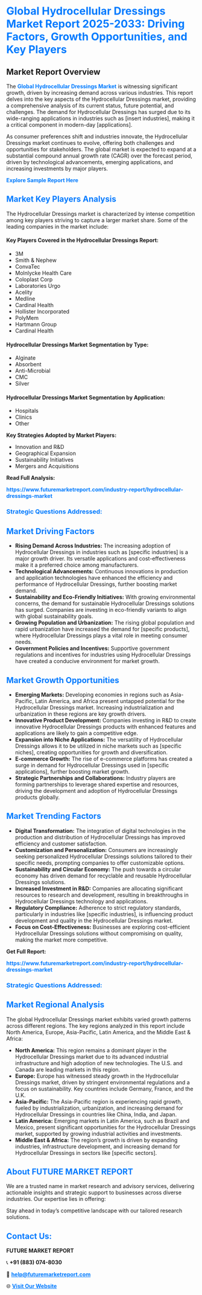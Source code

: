 <h1 style="color: #007BFF;">Global Hydrocellular Dressings Market Report 2025-2033: Driving Factors, Growth Opportunities, and Key Players</h1>

<section id="overview">
<h2>Market Report Overview</h2>
<p>The <a href="https://www.futuremarketreport.com/industry-report/hydrocellular-dressings-market" style="color: #007BFF; text-decoration: none;"><strong>Global Hydrocellular Dressings Market</strong></a> is witnessing significant growth, driven by increasing demand across various industries. This report delves into the key aspects of the Hydrocellular Dressings market, providing a comprehensive analysis of its current status, future potential, and challenges. The demand for Hydrocellular Dressings has surged due to its wide-ranging applications in industries such as [insert industries], making it a critical component in modern-day [applications].</p>
<p>As consumer preferences shift and industries innovate, the Hydrocellular Dressings market continues to evolve, offering both challenges and opportunities for stakeholders. The global market is expected to expand at a substantial compound annual growth rate (CAGR) over the forecast period, driven by technological advancements, emerging applications, and increasing investments by major players.</p>
</section>

<section id="overview">
<p><a href="https://www.futuremarketreport.com/request-sample/reportId=33941" style="color: #007BFF; text-decoration: none;"><strong>Explore Sample Report Here</strong></a></p>
</section>

<section id="key-players">
<h2 style="color: #007BFF;">Market Key Players Analysis</h2>
<p>The Hydrocellular Dressings market is characterized by intense competition among key players striving to capture a larger market share. Some of the leading companies in the market include:</p>
<h4>Key Players Covered in the Hydrocellular Dressings Report:</h4>
<ul><li>3M</li><li>Smith &amp; Nephew</li><li>ConvaTec</li><li>Molnlycke Health Care</li><li>Coloplast Corp</li><li>Laboratories Urgo</li><li>Acelity</li><li>Medline</li><li>Cardinal Health</li><li>Hollister Incorporated</li><li>PolyMem</li><li>Hartmann Group</li><li>Cardinal Health</li></ul>
<h4>Hydrocellular Dressings Market Segmentation by Type:</h4>
<ul><li>Alginate</li><li>Absorbent</li><li>Anti-Microbial</li><li>CMC</li><li>Silver</li></ul>

<h4>Hydrocellular Dressings Market Segmentation by Application:</h4>
<ul><li>Hospitals</li><li>Clinics</li><li>Other</li></ul>
<p><strong>Key Strategies Adopted by Market Players:</strong></p>
<ul>
<li>Innovation and R&D</li>
<li>Geographical Expansion</li>
<li>Sustainability Initiatives</li>
<li>Mergers and Acquisitions</li>
</ul>
</section>

<section>
<p><strong>Read Full Analysis: </strong></p><a href="https://www.futuremarketreport.com/industry-report/hydrocellular-dressings-market" style="color: #007BFF; text-decoration: none;"><strong>https://www.futuremarketreport.com/industry-report/hydrocellular-dressings-market</strong></a>
<h3 style="color: #007BFF;">Strategic Questions Addressed:</h3>
</section>

<section id="driving-factors">
<h2 style="color: #007BFF;">Market Driving Factors</h2>
<ul>
<li><strong>Rising Demand Across Industries:</strong> The increasing adoption of Hydrocellular Dressings in industries such as [specific industries] is a major growth driver. Its versatile applications and cost-effectiveness make it a preferred choice among manufacturers.</li>
<li><strong>Technological Advancements:</strong> Continuous innovations in production and application technologies have enhanced the efficiency and performance of Hydrocellular Dressings, further boosting market demand.</li>
<li><strong>Sustainability and Eco-Friendly Initiatives:</strong> With growing environmental concerns, the demand for sustainable Hydrocellular Dressings solutions has surged. Companies are investing in eco-friendly variants to align with global sustainability goals.</li>
<li><strong>Growing Population and Urbanization:</strong> The rising global population and rapid urbanization have increased the demand for [specific products], where Hydrocellular Dressings plays a vital role in meeting consumer needs.</li>
<li><strong>Government Policies and Incentives:</strong> Supportive government regulations and incentives for industries using Hydrocellular Dressings have created a conducive environment for market growth.</li>
</ul>
</section>

<section id="growth-opportunities">
<h2 style="color: #007BFF;">Market Growth Opportunities</h2>
<ul>
<li><strong>Emerging Markets:</strong> Developing economies in regions such as Asia-Pacific, Latin America, and Africa present untapped potential for the Hydrocellular Dressings market. Increasing industrialization and urbanization in these regions are key growth drivers.</li>
<li><strong>Innovative Product Development:</strong> Companies investing in R&D to create innovative Hydrocellular Dressings products with enhanced features and applications are likely to gain a competitive edge.</li>
<li><strong>Expansion into Niche Applications:</strong> The versatility of Hydrocellular Dressings allows it to be utilized in niche markets such as [specific niches], creating opportunities for growth and diversification.</li>
<li><strong>E-commerce Growth:</strong> The rise of e-commerce platforms has created a surge in demand for Hydrocellular Dressings used in [specific applications], further boosting market growth.</li>
<li><strong>Strategic Partnerships and Collaborations:</strong> Industry players are forming partnerships to leverage shared expertise and resources, driving the development and adoption of Hydrocellular Dressings products globally.</li>
</ul>
</section>

<section id="trending-factors">
<h2 style="color: #007BFF;">Market Trending Factors</h2>
<ul>
<li><strong>Digital Transformation:</strong> The integration of digital technologies in the production and distribution of Hydrocellular Dressings has improved efficiency and customer satisfaction.</li>
<li><strong>Customization and Personalization:</strong> Consumers are increasingly seeking personalized Hydrocellular Dressings solutions tailored to their specific needs, prompting companies to offer customizable options.</li>
<li><strong>Sustainability and Circular Economy:</strong> The push towards a circular economy has driven demand for recyclable and reusable Hydrocellular Dressings solutions.</li>
<li><strong>Increased Investment in R&D:</strong> Companies are allocating significant resources to research and development, resulting in breakthroughs in Hydrocellular Dressings technology and applications.</li>
<li><strong>Regulatory Compliance:</strong> Adherence to strict regulatory standards, particularly in industries like [specific industries], is influencing product development and quality in the Hydrocellular Dressings market.</li>
<li><strong>Focus on Cost-Effectiveness:</strong> Businesses are exploring cost-efficient Hydrocellular Dressings solutions without compromising on quality, making the market more competitive.</li>
</ul>
</section>

<section>
<p><strong>Get Full Report: </strong></p><a href="https://www.futuremarketreport.com/industry-report/hydrocellular-dressings-market" style="color: #007BFF; text-decoration: none;"><strong>https://www.futuremarketreport.com/industry-report/hydrocellular-dressings-market</strong></a>
<h3 style="color: #007BFF;">Strategic Questions Addressed:</h3>
</section>


<section id="regional-analysis">
<h2 style="color: #007BFF;">Market Regional Analysis</h2>
<p>The global Hydrocellular Dressings market exhibits varied growth patterns across different regions. The key regions analyzed in this report include North America, Europe, Asia-Pacific, Latin America, and the Middle East & Africa:</p>
<ul>
<li><strong>North America:</strong> This region remains a dominant player in the Hydrocellular Dressings market due to its advanced industrial infrastructure and high adoption of new technologies. The U.S. and Canada are leading markets in this region.</li>
<li><strong>Europe:</strong> Europe has witnessed steady growth in the Hydrocellular Dressings market, driven by stringent environmental regulations and a focus on sustainability. Key countries include Germany, France, and the U.K.</li>
<li><strong>Asia-Pacific:</strong> The Asia-Pacific region is experiencing rapid growth, fueled by industrialization, urbanization, and increasing demand for Hydrocellular Dressings in countries like China, India, and Japan.</li>
<li><strong>Latin America:</strong> Emerging markets in Latin America, such as Brazil and Mexico, present significant opportunities for the Hydrocellular Dressings market, supported by growing industrial activities and investments.</li>
<li><strong>Middle East & Africa:</strong> The region’s growth is driven by expanding industries, infrastructure development, and increasing demand for Hydrocellular Dressings in sectors like [specific sectors].</li>
</ul>
</section>

<footer>
<h2 style="color: #007BFF;">About FUTURE MARKET REPORT</h2>
<p>We are a trusted name in market research and advisory services, delivering actionable insights and strategic support to businesses across diverse industries. Our expertise lies in offering:</p>

<p>Stay ahead in today’s competitive landscape with our tailored research solutions.</p>

<h2 style="color: #007BFF;">Contact Us:</h2>
<p><strong>FUTURE MARKET REPORT</strong></p>
<p>📞 <strong>+91 (883) 074-8030</strong></p>
<p>📧 <strong><a href="mailto:help@futuremarketreport.com" style="color: #007BFF;">help@futuremarketreport.com</a></strong></p>
<p>🌐 <strong><a href="https://www.futuremarketreport.com/" style="color: #007BFF;">Visit Our Website</a></strong></p>
</footer>